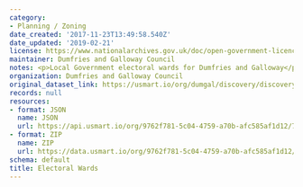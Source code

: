 ```yaml
---
category:
- Planning / Zoning
date_created: '2017-11-23T13:49:58.540Z'
date_updated: '2019-02-21'
license: https://www.nationalarchives.gov.uk/doc/open-government-licence/version/3/
maintainer: Dumfries and Galloway Council
notes: <p>Local Government electoral wards for Dumfries and Galloway</p>
organization: Dumfries and Galloway Council
original_dataset_link: https://usmart.io/org/dumgal/discovery/discovery-view-detail/98341983-3962-4f12-881b-0b8966c5e120
records: null
resources:
- format: JSON
  name: JSON
  url: https://api.usmart.io/org/9762f781-5c04-4759-a70b-afc585af1d12/7e3ad6b8-7968-49f3-9db8-5e72a0db03ff/1/urql
- format: ZIP
  name: ZIP
  url: https://data.usmart.io/org/9762f781-5c04-4759-a70b-afc585af1d12/resource?resourceGUID=48fd5bc3-38e6-4312-b8d3-a0f7062058af
schema: default
title: Electoral Wards
---
```

